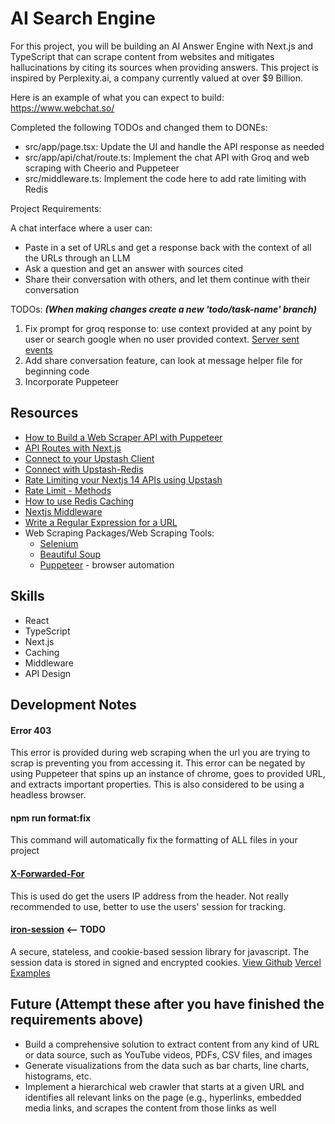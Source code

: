 # AI Search Engine

​For this project, you will be building an AI Answer Engine with Next.js and TypeScript that can scrape content from websites and mitigates hallucinations by citing its sources when providing answers. This project is inspired by Perplexity.ai, a company currently valued at over $9 Billion.

​Here is an example of what you can expect to build: https://www.webchat.so/

Completed the following TODOs and changed them to DONEs:

- src/app/page.tsx: Update the UI and handle the API response as needed
- src/app/api/chat/route.ts: Implement the chat API with Groq and web scraping with Cheerio and Puppeteer
- src/middleware.ts: Implement the code here to add rate limiting with Redis

Project Requirements:

A chat interface where a user can:

- Paste in a set of URLs and get a response back with the context of all the URLs through an LLM
- Ask a question and get an answer with sources cited
- Share their conversation with others, and let them continue with their conversation

TODOs: ***(When making changes create a new *'todo/task-name'* branch)***

1. Fix prompt for groq response to: use context provided at any point by user or search google when no user provided context. [Server sent events](https://upstash.com/blog/sse-streaming-llm-responses)
2. Add share conversation feature, can look at message helper file for beginning code
3. Incorporate Puppeteer

## Resources

- [How to Build a Web Scraper API with Puppeteer](https://www.youtube.com/watch?v=kOdIzhPfLuo)
- [API Routes with Next.js](https://www.youtube.com/watch?v=gEB3ckYeZF4)
- [Connect to your Upstash Client](https://upstash.com/docs/redis/howto/connectclient)
- [Connect with Upstash-Redis](https://upstash.com/docs/redis/howto/connectwithupstashredis)
- [Rate Limiting your Nextjs 14 APIs using Upstash](https://www.youtube.com/watch?v=6QhLdQlyZJc)
- [Rate Limit - Methods](https://upstash.com/docs/redis/sdks/ratelimit-ts/methods#limit)
- [How to use Redis Caching](https://www.youtube.com/watch?v=-5RTyEim384)
- [Nextjs Middleware](https://nextjs.org/docs/app/building-your-application/routing/middleware)
- [Write a Regular Expression for a URL](https://www.freecodecamp.org/news/how-to-write-a-regular-expression-for-a-url/)
- Web Scraping Packages/Web Scraping Tools:
  - [Selenium](https://www.selenium.dev/documentation/webdriver/getting_started/install_library/)
  - [Beautiful Soup](https://pypi.org/project/beautifulsoup4/)
  - [Puppeteer](https://pptr.dev/) - browser automation

## Skills

- React
- TypeScript
- Next.js
- Caching
- Middleware
- API Design

## Development Notes

#### Error 403

This error is provided during web scraping when the url you are trying to scrap is preventing you from accessing it. This error can be negated by using Puppeteer that spins up an instance of chrome, goes to provided URL, and extracts important properties. This is also considered to be using a headless browser.

#### npm run format:fix

This command will automatically fix the formatting of ALL files in your project

#### [X-Forwarded-For](https://developer.mozilla.org/en-US/docs/Web/HTTP/Headers/X-Forwarded-For)

This is used do get the users IP address from the header. Not really recommended to use, better to use the users' session for tracking.

#### [iron-session](https://www.npmjs.com/package/iron-session/v/8.0.0-beta.5) <-- TODO

A secure, stateless, and cookie-based session library for javascript. The session data is stored in signed and encrypted cookies.
[View Github](https://github.com/vvo/iron-session)
[Vercel Examples](https://get-iron-session.vercel.app/)

## Future (Attempt these after you have finished the requirements above)

- Build a comprehensive solution to extract content from any kind of URL or data source, such as YouTube videos, PDFs, CSV files, and images
- Generate visualizations from the data such as bar charts, line charts, histograms, etc.
- Implement a hierarchical web crawler that starts at a given URL and identifies all relevant links on the page (e.g., hyperlinks, embedded media links, and scrapes the content from those links as well

